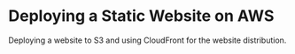 # Deploying a Static Website on AWS
Deploying a website to S3 and using CloudFront for the website distribution.
